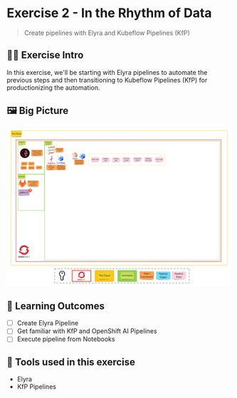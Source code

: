 # Exercise 2 - In the Rhythm of Data
> Create pipelines with Elyra and Kubeflow Pipelines (KfP)

## 👨‍🍳 Exercise Intro

In this exercise, we'll be starting with Elyra pipelines to automate the previous steps and then transitioning to Kubeflow Pipelines (KfP) for productionizing the automation.

## 🖼️ Big Picture

![big-picture](./images/big-picture.jpg)

## 🔮 Learning Outcomes

- [ ] Create Elyra Pipeline
- [ ] Get familiar with KfP and OpenShift AI Pipelines
- [ ] Execute pipeline from Notebooks

## 🔨 Tools used in this exercise
* Elyra
* KfP Pipelines